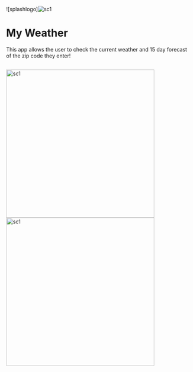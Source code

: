 ![splashlogo]<img alt="sc1" src="https://user-images.githubusercontent.com/78055596/178622796-c1d10d9d-83bb-4a12-ae52-15e23f4e6411.png)">

# My Weather


This app allows the user to check the current weather and 15 day forecast of the zip code they enter!



## 

<p float="left">

<img height="400" alt="sc1" src="https://user-images.githubusercontent.com/78055596/178622286-ecda5dfe-6f1b-45af-8396-41580308887c.png">
<img height="400" alt="sc1" src="https://user-images.githubusercontent.com/78055596/178622605-a3297758-08a7-44bc-a677-cdbf5e7c84cf.png">


</p>



